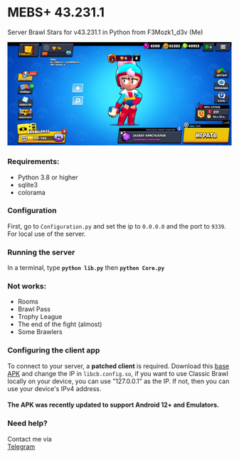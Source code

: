 # MEBS+ 43.231.1

Server Brawl Stars for v43.231.1 in Python from F3Mozk1_d3v (Me)

![Screenshot](screenshot.png) 

### Requirements:
- Python 3.8 or higher
- sqlite3
- colorama

### Configuration
First, go to `Configuration.py` and set the ip to `0.0.0.0` and the port to `9339`. For local use of the server. 

### Running the server
In a terminal, type __`python lib.py`__ then __`python Core.py`__

### Not works:
- Rooms
- Brawl Pass
- Trophy League
- The end of the fight (almost)
- Some Brawlers

### Configuring the client app
To connect to your server, a **patched client** is required. 
Download this [base APK]() and change the IP in `libcb.config.so`, if you want to use Classic Brawl locally on your device, you can use "127.0.0.1" as the IP. If not, then you can use your device's IPv4 address. 

#### The APK was recently updated to support Android 12+ and Emulators.

### Need help?
Contact me via  
[Telegram](https://t.me/MEMozki)
